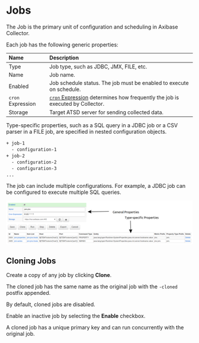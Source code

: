 # Jobs

The Job is the primary unit of configuration and scheduling in Axibase Collector.

Each job has the following generic properties:

| **Name** | **Description** |
|:--- |:---|
| Type | Job type, such as JDBC, JMX, FILE, etc.|
| Name | Job name. |
| Enabled | Job schedule status. The job must be enabled to execute on schedule. |
| `cron` Expression | [`cron` Expression](./scheduling.md#cron-expressions) determines how frequently the job is executed by Collector.
| Storage | Target ATSD server for sending collected data. |

Type-specific properties, such as a SQL query in a JDBC job or a CSV parser in a FILE job, are specified in nested configuration objects.

```sh
+ job-1
  - configuration-1
+ job-2
  - configuration-2
  - configuration-3
...
```

The job can include multiple configurations. For example, a JDBC job can be configured to execute multiple SQL queries.

![](./images/generic-job-config.png)

## Cloning Jobs

Create a copy of any job by clicking **Clone**.

The cloned job has the same name as the original job with the `-cloned` postfix appended.

By default, cloned jobs are disabled.

Enable an inactive job by selecting the **Enable** checkbox.

A cloned job has a unique primary key and can run concurrently with the original job.
